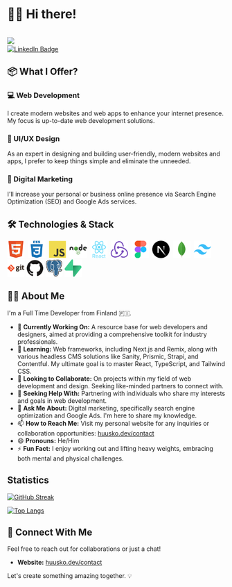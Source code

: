 # 👋🏽 Hi there!
<img src="https://komarev.com/ghpvc/?username=aphuus&style=flat-square&color=blue" alt=""/>

<div id="header" align="left">
  <img src="https://i.imgur.com/OOpRj.gif" width="300"/>
</div>

<div id="badges">
  <a target="_blank" href="https://www.linkedin.com/in/aleksihuusko/">
    <img src="https://img.shields.io/badge/LinkedIn-blue?style=for-the-badge&logo=linkedin&logoColor=white" alt="LinkedIn Badge"/>
  </a>
</div>

## 📦 What I Offer?
### 💻 Web Development
I create modern websites and web apps to enhance your internet presence. My focus is up-to-date web development solutions.

### 🎨 UI/UX Design
As an expert in designing and building user-friendly, modern websites and apps, I prefer to keep things simple and eliminate the unneeded.

### 📣 Digital Marketing
I'll increase your personal or business online presence via Search Engine Optimization (SEO) and Google Ads services.

## 🛠️ Technologies & Stack
<div>
  <img src="https://github.com/devicons/devicon/blob/master/icons/html5/html5-original.svg" title="HTML5" alt="HTML" width="40" height="40"/>&nbsp;
  <img src="https://github.com/devicons/devicon/blob/master/icons/css3/css3-plain-wordmark.svg"  title="CSS3" alt="CSS" width="40" height="40"/>&nbsp;
  <img src="https://github.com/devicons/devicon/blob/master/icons/javascript/javascript-original.svg" title="JavaScript" alt="JavaScript" width="40" height="40"/>&nbsp;
  <img src="https://github.com/devicons/devicon/blob/master/icons/nodejs/nodejs-original-wordmark.svg" title="NodeJS" alt="NodeJS" width="40" height="40"/>&nbsp;
  <img src="https://github.com/devicons/devicon/blob/master/icons/react/react-original-wordmark.svg" title="React" alt="React" width="40" height="40"/>&nbsp;
  <img src="https://github.com/devicons/devicon/blob/master/icons/redux/redux-original.svg" title="Redux" alt="Redux " width="40" height="40"/>&nbsp;
  <img src="https://github.com/devicons/devicon/blob/master/icons/figma/figma-original.svg" title="Figma" alt="Figma" width="40" height="40"/>&nbsp;
  <img src="https://github.com/devicons/devicon/blob/master/icons/nextjs/nextjs-original.svg" title="Next.js"  alt="Next.js" width="40" height="40"/>&nbsp;
  <img src="https://github.com/devicons/devicon/blob/master/icons/mongodb/mongodb-original.svg" title="MongoDB"  alt="MongoDB" width="40" height="40"/>&nbsp;
  <img src="https://github.com/devicons/devicon/blob/master/icons/tailwindcss/tailwindcss-original.svg" title="TailwindCSS"  alt="TailwindCSS" width="40" height="40"/>&nbsp;
  <img src="https://github.com/devicons/devicon/blob/master/icons/git/git-original-wordmark.svg" title="Git" **alt="Git" width="40" height="40"/>
  <img src="https://github.com/devicons/devicon/blob/master/icons/github/github-original.svg" title="Github" **alt="Github" width="40" height="40"/>
  <img src="https://github.com/devicons/devicon/blob/master/icons/postgresql/postgresql-original.svg" title="PostgrSQL" **alt="PostgrSQL" width="40" height="40"/>
  <img src="https://github.com/devicons/devicon/blob/master/icons/supabase/supabase-original.svg" title="Supabase" **alt="Supabase" width="40" height="40"/>
</div>

## 🧔🏽 About Me

I'm a Full Time Developer from Finland 🇫🇮.

- 🔭 **Currently Working On:** A resource base for web developers and designers, aimed at providing a comprehensive toolkit for industry professionals.
- 🌱 **Learning:** Web frameworks, including Next.js and Remix, along with various headless CMS solutions like Sanity, Prismic, Strapi, and Contentful. My ultimate goal is to master React, TypeScript, and Tailwind CSS.
- 👯 **Looking to Collaborate:** On projects within my field of web development and design. Seeking like-minded partners to connect with.
- 🤔 **Seeking Help With:** Partnering with individuals who share my interests and goals in web development.
- 💬 **Ask Me About:** Digital marketing, specifically search engine optimization and Google Ads. I'm here to share my knowledge.
- 📫 **How to Reach Me:** Visit my personal website for any inquiries or collaboration opportunities: [huusko.dev/contact](http://huusko.dev/contact)
- 😄 **Pronouns:** He/Him
- ⚡ **Fun Fact:** I enjoy working out and lifting heavy weights, embracing both mental and physical challenges.

## Statistics

[![GitHub Streak](https://github-readme-streak-stats.herokuapp.com?user=aphuus&theme=dark&hide_border=true&border_radius=4&date_format=j%2Fn%5B%2FY%5D&card_width=600)](https://git.io/streak-stats)

[![Top Langs](https://github-readme-stats.vercel.app/api/top-langs/?username=your-github-username&layout=compact&theme=vision-friendly-dark)](https://github.com/anuraghazra/github-readme-stats)

## 🔗 Connect With Me

Feel free to reach out for collaborations or just a chat!

- **Website:** [huusko.dev/contact](http://huusko.dev/contact)

Let's create something amazing together. 💡
